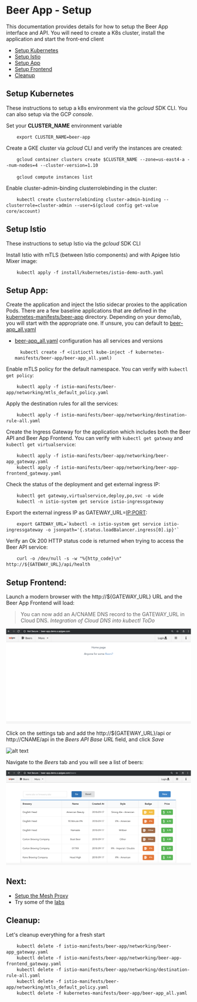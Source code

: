 # Beer App - Setup
This documentation provides details for how to setup the Beer App interface and API. You will need to create a K8s cluster, install the application and start the front-end client

* [Setup Kubernetes](#setup_kubernetes)
* [Setup Istio](#setup_istio)
* [Setup App](#setup_app)
* [Setup Frontend](#setup_frontend)
* [Cleanup](#cleanup)


## <a name="setup_kubernetes">Setup Kubernetes</a>
These instructions to setup a k8s environment via the *gcloud* SDK CLI. You can also setup via the GCP *console*.

Set your **CLUSTER_NAME** environment variable

        export CLUSTER_NAME=beer-app

Create a GKE cluster via *gcloud* CLI and verify the instances are created:

        gcloud container clusters create $CLUSTER_NAME --zone=us-east4-a --num-nodes=4 --cluster-version=1.10

        gcloud compute instances list

Enable cluster-admin-binding clusterrolebinding in the cluster:

        kubectl create clusterrolebinding cluster-admin-binding --clusterrole=cluster-admin --user=$(gcloud config get-value core/account)


## <a name="setup_istio">Setup Istio</a>
These instructions to setup Istio via the *gcloud* SDK CLI

Install Istio with mTLS (between Istio components) and with Apigee Istio Mixer image:

        kubectl apply -f install/kubernetes/istio-demo-auth.yaml


## <a name="setup_app"></a>Setup App:
Create the application and inject the Istio sidecar proxies to the application Pods. There are a few baseline applications that are defined in the [kubernetes-manifests/beer-app](kubernetes-manifests/beer-app) directory. Depending on your demo/lab, you will start with the appropriate one. If unsure, you can default to [beer-app_all.yaml](kubernetes-manifests/beer-app/beer-app_all.yaml)
* [beer-app_all.yaml](kubernetes-manifests/beer-app/beer-app_all.yaml) configuration has all services and versions

        kubectl create -f <(istioctl kube-inject -f kubernetes-manifests/beer-app/beer-app_all.yaml)

Enable mTLS policy for the default namespace. You can verify with `kubectl get policy`:

        kubectl apply -f istio-manifests/beer-app/networking/mtls_default_policy.yaml

Apply the destination rules for all the services:

        kubectl apply -f istio-manifests/beer-app/networking/destination-rule-all.yaml

Create the Ingress Gateway for the application which includes both the Beer API and Beer App Frontend. You can verify with `kubectl get gateway` and `kubectl get virtualservice`:

        kubectl apply -f istio-manifests/beer-app/networking/beer-app_gateway.yaml
        kubectl apply -f istio-manifests/beer-app/networking/beer-app-frontend_gateway.yaml

Check the status of the deployment and get external ingress IP:

        kubectl get gateway,virtualservice,deploy,po,svc -o wide
        kubectl -n istio-system get service istio-ingressgateway

Export the external ingress IP as GATEWAY_URL=<IP:PORT>:

        export GATEWAY_URL=`kubectl -n istio-system get service istio-ingressgateway -o jsonpath='{.status.loadBalancer.ingress[0].ip}'`

Verify an Ok 200 HTTP status code is returned when trying to access the Beer API service:

        curl -o /dev/null -s -w "%{http_code}\n" http://${GATEWAY_URL}/api/health


## <a name="setup_frontend"></a>Setup Frontend:
Launch a modern browser with the http://${GATEWAY_URL} URL and the Beer App Frontend will load:
> You can now add an A/CNAME DNS record to the GATEWAY_URL in Cloud DNS. _Integration of Cloud DNS into kubectl ToDo_

![alt text](../images/beer-app-frontend_landing.png)

Click on the settings tab and add the http://${GATEWAY_URL}/api or http://CNAME/api in the *Beers API Base URL* field, and click *Save*

![alt text](../images/beer-app-frontend_beers-api-base_url.png)

Navigate to the *Beers* tab and you will see a list of beers:

![alt text](../images/beer-app-frontend_beers.png)


## <a name="next"></a>Next:

* [Setup the Mesh Proxy](SETUP-MESH-PROXY.md)
* Try some of the [labs](../labs)


## <a name="cleanup"></a>Cleanup:
Let's cleanup everything for a fresh start

        kubectl delete -f istio-manifests/beer-app/networking/beer-app_gateway.yaml
        kubectl delete -f istio-manifests/beer-app/networking/beer-app-frontend_gateway.yaml
        kubectl delete -f istio-manifests/beer-app/networking/destination-rule-all.yaml
        kubectl delete -f istio-manifests/beer-app/networking/mtls_default_policy.yaml
        kubectl delete -f kubernetes-manifests/beer-app/beer-app_all.yaml
